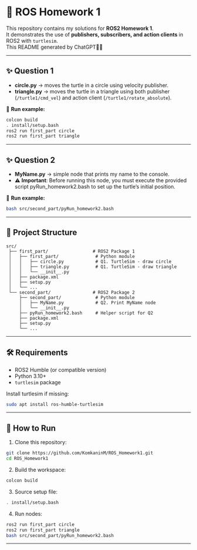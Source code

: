 # 🐢 ROS Homework 1  

This repository contains my solutions for **ROS2 Homework 1**.  
It demonstrates the use of **publishers, subscribers, and action clients** in ROS2 with `turtlesim`.  
This README generated by ChatGPT🥳🥳

---

## ✨ Question 1 

- **circle.py** → moves the turtle in a circle using velocity publisher.  
- **triangle.py** → moves the turtle in a triangle using both publisher (`/turtle1/cmd_vel`) and action client (`/turtle1/rotate_absolute`).  

📌 **Run example:**  
```bash
colcon build
. install/setup.bash
ros2 run first_part circle
ros2 run first_part triangle
```

---

## ✨ Question 2

- **MyName.py** → simple node that prints my name to the console.  
- ⚠️ **Important**: Before running this node, you must execute the provided script
pyRun_homework2.bash to set up the turtle’s initial position. 

📌 **Run example:**  
```bash
bash src/second_part/pyRun_homework2.bash
```

---

## 📂 Project Structure  

```
src/
 ├── first_part/                 # ROS2 Package 1
 │   ├── first_part/              # Python module
 │   │   ├── circle.py            # Q1. TurtleSim - draw circle
 │   │   ├── triangle.py          # Q1. TurtleSim - draw triangle
 │   │   └── __init__.py
 │   ├── package.xml
 │   ├── setup.py
 │   └── ...
 └── second_part/                # ROS2 Package 2
     ├── second_part/             # Python module
     │   ├── MyName.py            # Q2. Print MyName node
     │   └── __init__.py
     ├── pyRun_homework2.bash     # Helper script for Q2
     ├── package.xml
     ├── setup.py
     └── ...
```

---

## 🛠 Requirements  

- ROS2 Humble (or compatible version)  
- Python 3.10+  
- `turtlesim` package  

Install turtlesim if missing:  
```bash
sudo apt install ros-humble-turtlesim
```

---

## 🚀 How to Run  

1. Clone this repository:  
```bash
git clone https://github.com/KomkaninM/ROS_Homework1.git
cd ROS_Homework1
```

2. Build the workspace:  
```bash
colcon build
```

3. Source setup file:  
```bash
. install/setup.bash
```

4. Run nodes:  
```bash
ros2 run first_part circle
ros2 run first_part triangle
bash src/second_part/pyRun_homework2.bash
```

---
 
